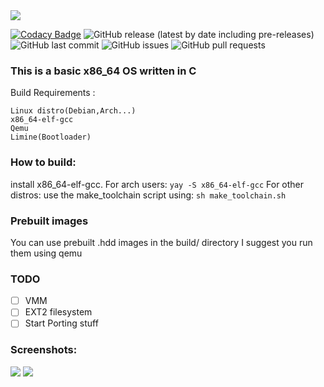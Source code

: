 

<img src="https://media.discordapp.net/attachments/711643709753655350/779708791066984489/logo.png">

[![Codacy Badge](https://api.codacy.com/project/badge/Grade/c01428b7b3864d1f86eb1753c6c8deaf)](https://app.codacy.com/gh/Abb1x/emerald?utm_source=github.com&utm_medium=referral&utm_content=Abb1x/emerald&utm_campaign=Badge_Grade)
![GitHub release (latest by date including pre-releases)](https://img.shields.io/github/v/release/Abb1x/emerald?include_prereleases)
![GitHub last commit](https://img.shields.io/github/last-commit/Abb1x/emerald)
![GitHub issues](https://img.shields.io/github/issues-raw/Abb1x/emerald)
![GitHub pull requests](https://img.shields.io/github/issues-pr/Abb1x/emerald)

### This is a basic x86_64 OS written in C

Build Requirements :
```
Linux distro(Debian,Arch...)
x86_64-elf-gcc
Qemu
Limine(Bootloader)
```
### How to build:

install x86_64-elf-gcc.
For arch users:
`yay -S x86_64-elf-gcc`
For other distros:
use the make_toolchain script using:
`sh make_toolchain.sh`

### Prebuilt images
You can use prebuilt .hdd images in the build/ directory I suggest you run them using qemu
### TODO

- [ ] VMM
- [ ] EXT2 filesystem
- [ ] Start Porting stuff
### Screenshots:

<img src="https://cdn.discordapp.com/attachments/745313714747605105/773343861526364171/unknown.png">
<img src="https://media.discordapp.net/attachments/745313714747605105/773344029995040788/unknown.png">

